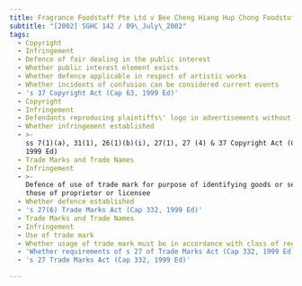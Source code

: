 ```yaml
---
title: Fragrance Foodstuff Pte Ltd v Bee Cheng Hiang Hup Chong Foodstuff Pte Ltd
subtitle: "[2002] SGHC 142 / 09\_July\_2002"
tags:
  - Copyright
  - Infringement
  - Defence of fair dealing in the public interest
  - Whether public interest element exists
  - Whether defence applicable in respect of artistic works
  - Whether incidents of confusion can be considered current events
  - 's 37 Copyright Act (Cap 63, 1999 Ed)'
  - Copyright
  - Infringement
  - Defendants reproducing plaintiffs\' logo in advertisements without consent
  - Whether infringement established
  - >-
    ss 7(1)(a), 31(1), 26(1)(b)(i), 27(1), 27 (4) & 37 Copyright Act (Cap 63,
    1999 Ed)
  - Trade Marks and Trade Names
  - Infringement
  - >-
    Defence of use of trade mark for purpose of identifying goods or services as
    those of proprietor or licensee
  - Whether defence established
  - 's 27(6) Trade Marks Act (Cap 332, 1999 Ed)'
  - Trade Marks and Trade Names
  - Infringement
  - Use of trade mark
  - Whether usage of trade mark must be in accordance with class of registration
  - 'Whether requirements of s 27 of Trade Marks Act (Cap 332, 1999 Ed) satisfied'
  - 's 27 Trade Marks Act (Cap 332, 1999 Ed)'

---
```


